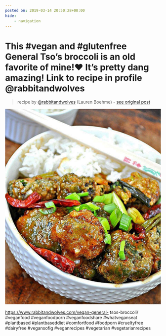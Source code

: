 ```yaml
---
posted on: 2019-03-14 20:50:28+00:00
hide:
    - navigation
---
```


# This #vegan and #glutenfree General Tso’s broccoli is an old favorite of mine!❤️ It’s pretty dang amazing! Link to recipe in profile @rabbitandwolves  

> recipe by [@rabbitandwolves](https://www.instagram.com/rabbitandwolves/) 
(Lauren Boehme) - [see original post](https://instagram.com/p/BvALS4mAwe7)

![](../img/rabbitandwolves_14-03-2019_2003.png)

https://www.rabbitandwolves.com/vegan-general- tsos-broccoli/  
\#veganfood \#veganfoodporn \#veganfoodshare \#whatveganseat \#plantbased \#plantbaseddiet \#comfortfood \#foodporn \#crueltyfree \#dairyfree \#vegansofig \#veganrecipes \#vegetarian \#vegetarianrecipes   